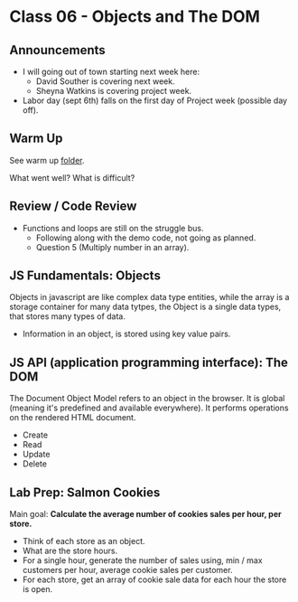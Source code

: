 # Class 06 - Objects and The DOM

## Announcements

* I will going out of town starting next week here:
  * David Souther is covering next week.
  * Sheyna Watkins is covering project week.
* Labor day (sept 6th) falls on the first day of Project week (possible day off).

## Warm Up

See warm up [folder](./warm-up/).

What went well? What is difficult?

## Review / Code Review

* Functions and loops are still on the struggle bus.
  * Following along with the demo code, not going as planned.
  * Question 5 (Multiply number in an array).  

## JS Fundamentals: Objects

Objects in javascript are like complex data type entities, while the array is a storage container for many data tytpes, the Object is a single data types, that stores many types of data.

* Information in an object, is stored using key value pairs.

## JS API (application programming interface): The DOM

The Document Object Model refers to an object in the browser.  It is global (meaning it's predefined and available everywhere).  It performs operations on the rendered HTML document.
* Create
* Read
* Update
* Delete

## Lab Prep: Salmon Cookies

Main goal:  **Calculate the average number of cookies sales per hour, per store.**

* Think of each store as an object.
* What are the store hours.
* For a single hour, generate the number of sales using, min / max customers per hour, average cookie sales per customer.
* For each store, get an array of cookie sale data for each hour the store is open.
